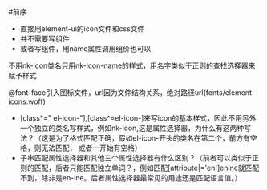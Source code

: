 #前序
- 直接用element-ui的icon文件和css文件
- 并不需要写组件
- 或者写组件，用name属性调用组价也可以

不用nk-icon类名只用nk-icon-name的样式，用名字类似于正则的查找选择器来赋予样式

@font-face引入图标文件，url因为文件结构关系，绝对路径url(fonts/element-icons.woff)

- [class*=" el-icon-"],[class^=el-icon-]来写icon的基本样式，因此不用另外一个独立的类名写样式，例如nk-icon,这是属性选择器，为什么有这两种写法？（这是为了格式匹配正确，假如el-icon-开头的类名在第二个，前方有空格，则无法匹配， 或者一开始有空格）
- 子串匹配属性选择器和其他三个属性选择器有什么区别？（前者可以类似于正则的匹配，后者只能匹配独立单词？，例如匹配[attribute|='en']enlne就匹配不到，除非是en-lne。后者属性选择器最常见的用途还是匹配语言值。）
